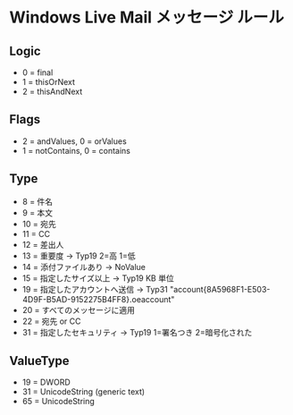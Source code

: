 ﻿# Windows Live Mail メッセージ ルール

## Logic

- 0 = final
- 1 = thisOrNext
- 2 = thisAndNext

## Flags

- 2 = andValues, 0 = orValues
- 1 = notContains, 0 = contains

## Type

- 8 = 件名
- 9 = 本文
- 10 = 宛先
- 11 = CC
- 12 = 差出人
- 13 = 重要度 -> Typ19 2=高 1=低
- 14 = 添付ファイルあり -> NoValue
- 15 = 指定したサイズ以上 -> Typ19 KB 単位
- 19 = 指定したアカウントへ送信 -> Typ31 "account{8A5968F1-E503-4D9F-B5AD-9152275B4FF8}.oeaccount"
- 20 = すべてのメッセージに適用
- 22 = 宛先 or CC
- 31 = 指定したセキュリティ -> Typ19 1=署名つき 2=暗号化された

## ValueType

- 19 = DWORD
- 31 = UnicodeString (generic text)
- 65 = UnicodeString
